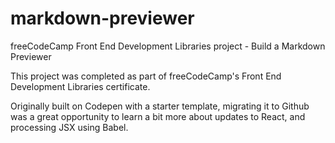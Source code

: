 # markdown-previewer
freeCodeCamp Front End Development Libraries project - Build a Markdown Previewer

This project was completed as part of freeCodeCamp's Front End Development Libraries certificate.

Originally built on Codepen with a starter template, migrating it to Github was a great opportunity to learn a bit more about updates to React, and processing JSX using Babel.